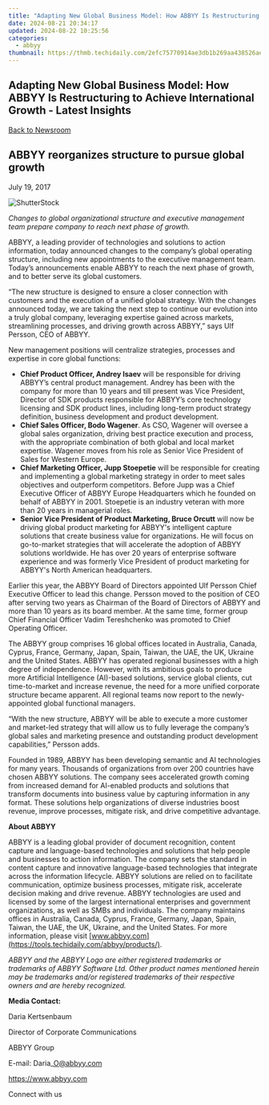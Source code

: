 ```yaml
---
title: "Adapting New Global Business Model: How ABBYY Is Restructuring to Achieve International Growth - Latest Insights"
date: 2024-08-21 20:34:17
updated: 2024-08-22 10:25:56
categories:
  - abbyy
thumbnail: https://thmb.techidaily.com/2efc75770914ae3db1b269aa438526aea2b37f029f972da8e465d2fb4ae63f10.jpg
---
```


## Adapting New Global Business Model: How ABBYY Is Restructuring to Achieve International Growth - Latest Insights

[Back to Newsroom](https://tools.techidaily.com/abbyy/products/)

## ABBYY reorganizes structure to pursue global growth

July 19, 2017

![ShutterStock](https://content.abbyy.com/-/media/project/abbyy/abbyy/branchtemplates/shutterstock_1272462163_1296-x-729.jpg?h=729&iar=0&w=1296)

_Changes to global organizational structure and executive management team prepare company to reach next phase of growth._

ABBYY, a leading provider of technologies and solutions to action information, today announced changes to the company’s global operating structure, including new appointments to the executive management team. Today’s announcements enable ABBYY to reach the next phase of growth, and to better serve its global customers.

“The new structure is designed to ensure a closer connection with customers and the execution of a unified global strategy. With the changes announced today, we are taking the next step to continue our evolution into a truly global company, leveraging expertise gained across markets, streamlining processes, and driving growth across ABBYY,” says Ulf Persson, CEO of ABBYY.

New management positions will centralize strategies, processes and expertise in core global functions:

* **Chief Product Officer, Andrey Isaev** will be responsible for driving ABBYY’s central product management. Andrey has been with the company for more than 10 years and till present was Vice President, Director of SDK products responsible for ABBYY’s core technology licensing and SDK product lines, including long-term product strategy definition, business development and product development.
* **Chief Sales Officer, Bodo Wagener**. As CSO, Wagener will oversee a global sales organization, driving best practice execution and process, with the appropriate combination of both global and local market expertise. Wagener moves from his role as Senior Vice President of Sales for Western Europe.
* **Chief Marketing Officer, Jupp Stoepetie** will be responsible for creating and implementing a global marketing strategy in order to meet sales objectives and outperform competitors. Before Jupp was a Chief Executive Officer of ABBYY Europe Headquarters which he founded on behalf of ABBYY in 2001\. Stoepetie is an industry veteran with more than 20 years in managerial roles.
* **Senior Vice President of Product Marketing, Bruce Orcutt** will now be driving global product marketing for ABBYY's intelligent capture solutions that create business value for organizations. He will focus on go-to-market strategies that will accelerate the adoption of ABBYY solutions worldwide. He has over 20 years of enterprise software experience and was formerly Vice President of product marketing for ABBYY's North American headquarters.

Earlier this year, the ABBYY Board of Directors appointed Ulf Persson Chief Executive Officer to lead this change. Persson moved to the position of CEO after serving two years as Chairman of the Board of Directors of ABBYY and more than 10 years as its board member. At the same time, former group Chief Financial Officer Vadim Tereshchenko was promoted to Chief Operating Officer.

The ABBYY group comprises 16 global offices located in Australia, Canada, Cyprus, France, Germany, Japan, Spain, Taiwan, the UAE, the UK, Ukraine and the United States. ABBYY has operated regional businesses with a high degree of independence. However, with its ambitious goals to produce more Artificial Intelligence (AI)-based solutions, service global clients, cut time-to-market and increase revenue, the need for a more unified corporate structure became apparent. All regional teams now report to the newly-appointed global functional managers.

“With the new structure, ABBYY will be able to execute a more customer and market-led strategy that will allow us to fully leverage the company’s global sales and marketing presence and outstanding product development capabilities,” Persson adds.

Founded in 1989, ABBYY has been developing semantic and AI technologies for many years. Thousands of organizations from over 200 countries have chosen ABBYY solutions. The company sees accelerated growth coming from increased demand for AI-enabled products and solutions that transform documents into business value by capturing information in any format. These solutions help organizations of diverse industries boost revenue, improve processes, mitigate risk, and drive competitive advantage.

**About ABBYY**

ABBYY is a leading global provider of document recognition, content capture and language-based technologies and solutions that help people and businesses to action information. The company sets the standard in content capture and innovative language-based technologies that integrate across the information lifecycle. ABBYY solutions are relied on to facilitate communication, optimize business processes, mitigate risk, accelerate decision making and drive revenue. ABBYY technologies are used and licensed by some of the largest international enterprises and government organizations, as well as SMBs and individuals. The company maintains offices in Australia, Canada, Cyprus, France, Germany, Japan, Spain, Taiwan, the UAE, the UK, Ukraine, and the United States. For more information, please visit [www.abbyy.com](https://tools.techidaily.com/abbyy/products/).

_ABBYY and the ABBYY Logo are either registered trademarks or trademarks of ABBYY Software Ltd. Other product names mentioned herein may be trademarks and/or registered trademarks of their respective owners and are hereby recognized._

**Media Contact:**

Daria Kertsenbaum

Director of Corporate Communications

ABBYY Group

E-mail: Daria\_O@abbyy.com

<https://www.abbyy.com>

Connect with us

<ins class="adsbygoogle"
     style="display:block"
     data-ad-format="autorelaxed"
     data-ad-client="ca-pub-7571918770474297"
     data-ad-slot="1223367746"></ins>



<ins class="adsbygoogle"
     style="display:block"
     data-ad-client="ca-pub-7571918770474297"
     data-ad-slot="8358498916"
     data-ad-format="auto"
     data-full-width-responsive="true"></ins>
